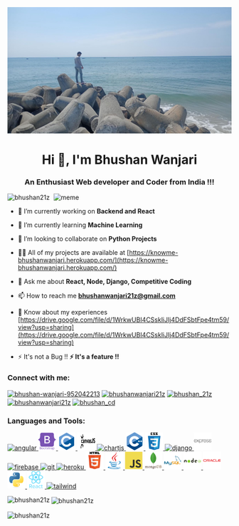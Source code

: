 ![logo](https://github.com/Bhushan21z/Bhushan21z/blob/main/banner.jpg)
<h1 align="center">Hi 👋, I'm Bhushan Wanjari</h1>
<h3 align="center">An Enthusiast Web developer and Coder from India !!!</h3>

<img align="right" alt="meme" width="400" src="https://user-images.githubusercontent.com/82889656/197354567-b26289af-7ef1-4c67-bdf2-c4b247cdbeb2.png">

<p align="left"> <img src="https://komarev.com/ghpvc/?username=bhushan21z&label=Profile%20views&color=0e75b6&style=flat" alt="bhushan21z" /> </p>

- 🔭 I’m currently working on **Backend and React**

- 🌱 I’m currently learning **Machine Learning**

- 👯 I’m looking to collaborate on **Python Projects**

- 👨‍💻 All of my projects are available at [https://knowme-bhushanwanjari.herokuapp.com/](https://knowme-bhushanwanjari.herokuapp.com/)

- 💬 Ask me about **React, Node, Django, Competitive Coding**

- 📫 How to reach me **bhushanwanjari21z@gmail.com**

- 📄 Know about my experiences [https://drive.google.com/file/d/1WrkwUBI4CSskliJIj4DdFSbtFpe4tm59/view?usp=sharing](https://drive.google.com/file/d/1WrkwUBI4CSskliJIj4DdFSbtFpe4tm59/view?usp=sharing)

- ⚡ It's not a Bug !! **⚡ It's a feature !!**

<h3 align="left">Connect with me:</h3>
<p align="left">
<a href="https://linkedin.com/in/bhushan-wanjari-952042213" target="blank"><img align="center" src="https://raw.githubusercontent.com/rahuldkjain/github-profile-readme-generator/master/src/images/icons/Social/linked-in-alt.svg" alt="bhushan-wanjari-952042213" height="30" width="40" /></a>
<a href="https://instagram.com/bhushanwanjari21z" target="blank"><img align="center" src="https://raw.githubusercontent.com/rahuldkjain/github-profile-readme-generator/master/src/images/icons/Social/instagram.svg" alt="bhushanwanjari21z" height="30" width="40" /></a>
<a href="https://www.codechef.com/users/bhushan_21z" target="blank"><img align="center" src="https://cdn.jsdelivr.net/npm/simple-icons@3.1.0/icons/codechef.svg" alt="bhushan_21z" height="30" width="40" /></a>
<a href="https://codeforces.com/profile/bhushanwanjari21z" target="blank"><img align="center" src="https://raw.githubusercontent.com/rahuldkjain/github-profile-readme-generator/master/src/images/icons/Social/codeforces.svg" alt="bhushanwanjari21z" height="30" width="40" /></a>
<a href="https://www.leetcode.com/bhushan_cd" target="blank"><img align="center" src="https://raw.githubusercontent.com/rahuldkjain/github-profile-readme-generator/master/src/images/icons/Social/leet-code.svg" alt="bhushan_cd" height="30" width="40" /></a>
</p>

<h3 align="left">Languages and Tools:</h3>
<p align="left"> <a href="https://angular.io" target="_blank" rel="noreferrer"> <img src="https://angular.io/assets/images/logos/angular/angular.svg" alt="angular" width="40" height="40"/> </a> <a href="https://getbootstrap.com" target="_blank" rel="noreferrer"> <img src="https://raw.githubusercontent.com/devicons/devicon/master/icons/bootstrap/bootstrap-plain-wordmark.svg" alt="bootstrap" width="40" height="40"/> </a> <a href="https://www.cprogramming.com/" target="_blank" rel="noreferrer"> <img src="https://raw.githubusercontent.com/devicons/devicon/master/icons/c/c-original.svg" alt="c" width="40" height="40"/> </a> <a href="https://canvasjs.com" target="_blank" rel="noreferrer"> <img src="https://raw.githubusercontent.com/Hardik0307/Hardik0307/master/assets/canvasjs-charts.svg" alt="canvasjs" width="40" height="40"/> </a> <a href="https://www.chartjs.org" target="_blank" rel="noreferrer"> <img src="https://www.chartjs.org/media/logo-title.svg" alt="chartjs" width="40" height="40"/> </a> <a href="https://www.w3schools.com/cpp/" target="_blank" rel="noreferrer"> <img src="https://raw.githubusercontent.com/devicons/devicon/master/icons/cplusplus/cplusplus-original.svg" alt="cplusplus" width="40" height="40"/> </a> <a href="https://www.w3schools.com/css/" target="_blank" rel="noreferrer"> <img src="https://raw.githubusercontent.com/devicons/devicon/master/icons/css3/css3-original-wordmark.svg" alt="css3" width="40" height="40"/> </a> <a href="https://www.djangoproject.com/" target="_blank" rel="noreferrer"> <img src="https://cdn.worldvectorlogo.com/logos/django.svg" alt="django" width="40" height="40"/> </a> <a href="https://expressjs.com" target="_blank" rel="noreferrer"> <img src="https://raw.githubusercontent.com/devicons/devicon/master/icons/express/express-original-wordmark.svg" alt="express" width="40" height="40"/> </a> <a href="https://firebase.google.com/" target="_blank" rel="noreferrer"> <img src="https://www.vectorlogo.zone/logos/firebase/firebase-icon.svg" alt="firebase" width="40" height="40"/> </a> <a href="https://git-scm.com/" target="_blank" rel="noreferrer"> <img src="https://www.vectorlogo.zone/logos/git-scm/git-scm-icon.svg" alt="git" width="40" height="40"/> </a> <a href="https://heroku.com" target="_blank" rel="noreferrer"> <img src="https://www.vectorlogo.zone/logos/heroku/heroku-icon.svg" alt="heroku" width="40" height="40"/> </a> <a href="https://www.w3.org/html/" target="_blank" rel="noreferrer"> <img src="https://raw.githubusercontent.com/devicons/devicon/master/icons/html5/html5-original-wordmark.svg" alt="html5" width="40" height="40"/> </a> <a href="https://www.java.com" target="_blank" rel="noreferrer"> <img src="https://raw.githubusercontent.com/devicons/devicon/master/icons/java/java-original.svg" alt="java" width="40" height="40"/> </a> <a href="https://developer.mozilla.org/en-US/docs/Web/JavaScript" target="_blank" rel="noreferrer"> <img src="https://raw.githubusercontent.com/devicons/devicon/master/icons/javascript/javascript-original.svg" alt="javascript" width="40" height="40"/> </a> <a href="https://www.mongodb.com/" target="_blank" rel="noreferrer"> <img src="https://raw.githubusercontent.com/devicons/devicon/master/icons/mongodb/mongodb-original-wordmark.svg" alt="mongodb" width="40" height="40"/> </a> <a href="https://www.mysql.com/" target="_blank" rel="noreferrer"> <img src="https://raw.githubusercontent.com/devicons/devicon/master/icons/mysql/mysql-original-wordmark.svg" alt="mysql" width="40" height="40"/> </a> <a href="https://nodejs.org" target="_blank" rel="noreferrer"> <img src="https://raw.githubusercontent.com/devicons/devicon/master/icons/nodejs/nodejs-original-wordmark.svg" alt="nodejs" width="40" height="40"/> </a> <a href="https://www.oracle.com/" target="_blank" rel="noreferrer"> <img src="https://raw.githubusercontent.com/devicons/devicon/master/icons/oracle/oracle-original.svg" alt="oracle" width="40" height="40"/> </a> <a href="https://www.python.org" target="_blank" rel="noreferrer"> <img src="https://raw.githubusercontent.com/devicons/devicon/master/icons/python/python-original.svg" alt="python" width="40" height="40"/> </a> <a href="https://reactjs.org/" target="_blank" rel="noreferrer"> <img src="https://raw.githubusercontent.com/devicons/devicon/master/icons/react/react-original-wordmark.svg" alt="react" width="40" height="40"/> </a> <a href="https://tailwindcss.com/" target="_blank" rel="noreferrer"> <img src="https://www.vectorlogo.zone/logos/tailwindcss/tailwindcss-icon.svg" alt="tailwind" width="40" height="40"/> </a> </p>

<p><img align="left" src="https://github-readme-stats.vercel.app/api/top-langs?username=bhushan21z&show_icons=true&locale=en&layout=compact" alt="bhushan21z" /></p>

<p>&nbsp;<img align="center" src="https://github-readme-stats.vercel.app/api?username=bhushan21z&show_icons=true&locale=en" alt="bhushan21z" /></p>

<p><img align="center" src="https://github-readme-streak-stats.herokuapp.com/?user=bhushan21z&" alt="bhushan21z" /></p>
